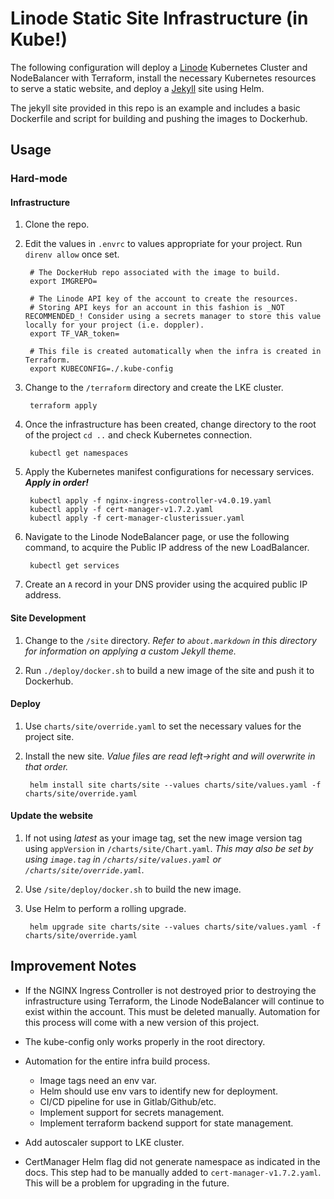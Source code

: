 Linode Static Site Infrastructure (in Kube!)
===============

The following configuration will deploy a [Linode](https://linode.com) Kubernetes Cluster and NodeBalancer with Terraform, install the necessary Kubernetes resources to serve a static website, and deploy a [Jekyll](https://jekyllrb.com/) site using Helm.

The jekyll site provided in this repo is an example and includes a basic Dockerfile and script for building and pushing the images to Dockerhub.

## Usage

### Hard-mode

#### Infrastructure

1. Clone the repo.

2. Edit the values in `.envrc` to values appropriate for your project. Run `direnv allow` once set.

        # The DockerHub repo associated with the image to build.
        export IMGREPO=

        # The Linode API key of the account to create the resources.
        # Storing API keys for an account in this fashion is _NOT RECOMMENDED_! Consider using a secrets manager to store this value locally for your project (i.e. doppler).
        export TF_VAR_token=

        # This file is created automatically when the infra is created in Terraform.
        export KUBECONFIG=./.kube-config

3. Change to the `/terraform` directory and create the LKE cluster.

        terraform apply

4. Once the infrastructure has been created, change directory to the root of the project `cd ..` and check Kubernetes connection.

        kubectl get namespaces

5. Apply the Kubernetes manifest configurations for necessary services. **_Apply in order!_**

        kubectl apply -f nginx-ingress-controller-v4.0.19.yaml
        kubectl apply -f cert-manager-v1.7.2.yaml
        kubectl apply -f cert-manager-clusterissuer.yaml

6. Navigate to the Linode NodeBalancer page, or use the following command, to acquire the Public IP address of the new LoadBalancer.

        kubectl get services

7. Create an `A` record in your DNS provider using the acquired public IP address.

#### Site Development

1. Change to the `/site` directory. _Refer to `about.markdown` in this directory for information on applying a custom Jekyll theme._

2. Run `./deploy/docker.sh` to build a new image of the site and push it to Dockerhub.

#### Deploy

1. Use `charts/site/override.yaml` to set the necessary values for the project site.

2. Install the new site. _Value files are read left->right and will overwrite in that order._

        helm install site charts/site --values charts/site/values.yaml -f charts/site/override.yaml    

#### Update the website

1. If not using _latest_ as your image tag, set the new image version tag using `appVersion` in `/charts/site/Chart.yaml`. _This may also be set by using `image.tag` in `/charts/site/values.yaml` or `/charts/site/override.yaml`._

2. Use `/site/deploy/docker.sh` to build the new image.

3. Use Helm to perform a rolling upgrade.

        helm upgrade site charts/site --values charts/site/values.yaml -f charts/site/override.yaml


## Improvement Notes

- If the NGINX Ingress Controller is not destroyed prior to destroying the infrastructure using Terraform, the Linode NodeBalancer will continue to exist within the account. This must be deleted manually. Automation for this process will come with a new version of this project.

- The kube-config only works properly in the root directory.

- Automation for the entire infra build process.
    - Image tags need an env var.
    - Helm should use env vars to identify new for deployment.
    - CI/CD pipeline for use in Gitlab/Github/etc.
    - Implement support for secrets management.
    - Implement terraform backend support for state management.

- Add autoscaler support to LKE cluster.

- CertManager Helm flag did not generate namespace as indicated in the docs. This step had to be manually added to `cert-manager-v1.7.2.yaml`. This will be a problem for upgrading in the future.